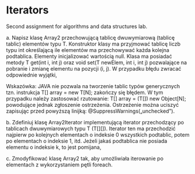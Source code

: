 # Iterators
Second assignment for algorithms and data structures lab.

a. Napisz klasę Array2<T> przechowującą tablicę dwuwymiarową (tablicę
tablic) elementów typu T. Konstruktor klasy ma przyjmować tablicę liczb
typu int określającą ile elementów ma przechowywać każda kolejna
podtablica. Elementy inicjalizować wartością null. Klasa ma posiadać
metody T get(int i, int j) oraz void set(T newElem, int i, int j) pozwalające
na pobranie i zmianę elementu na pozycji (i, j). W przypadku błędu
zwracać odpowiednie wyjątki,

Wskazówka: JAVA nie pozwala na tworzenie tablic typów generycznych
tzn. instrukcja T[] array = new T[N]; zakończy się błędem. W tym
przypadku należy zastosować rzutowanie: T[] array = (T[]) new Object[N];
powodujące jednak zgłoszenie ostrzeżenia. Ostrzeżenie można uciszyć
zapisując przed powyższą linijką: @SuppressWarnings(„unchecked”).

b. Zdefiniuj klasę Array2Iterator<T> implementującą iterator przechodzący
po tablicach dwuwymiarowych typu T (T[][]). Iterator ten ma przechodzić
najpierw po kolejnych elementach o indeksie 0 wszystkich podtablic,
potem po elementach o indeksie 1, itd. Jeżeli jakaś podtablica nie posiada
elementu o indeksie k, to jest pomijana,

c. Zmodyfikować klasę Array2<T> tak, aby umożliwiała iterowanie po
elementach z wykorzystaniem pętli foreach.
